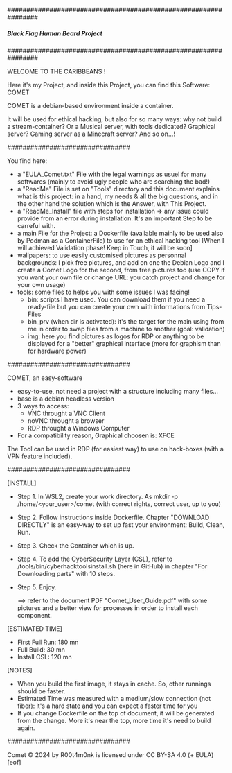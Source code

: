 ################################################################
#####          Black Flag Human Beard Project              #####
################################################################

WELCOME TO THE CARIBBEANS !

Here it's my Project, and inside this Project, you can find this Software: COMET

COMET is a debian-based environment inside a container.

It will be used for ethical hacking, but also for so many ways: why not build a stream-container? Or a Musical server, with tools dedicated? Graphical server? Gaming server as a Minecraft server? And so on...!

################################

You find here:
- a "EULA_Comet.txt" File with the legal warnings as usuel for many softwares (mainly to avoid ugly people who are searching the bad!)
- a "ReadMe" File is set on "Tools" directory and this document explains what is this project: in a hand, my needs & all the big questions, and in the other hand the solution which is the Answer, with This Project.
- a "ReadMe_Install" file with steps for installation => any issue could provide from an error during installation. It's an important Step to be carreful with.
- a main File for the Project: a Dockerfile (available mainly to be used also by Podman as a ContainerFile) to use for an ethical hacking tool [When I will achieved Validation phase! Keep in Touch, it will be soon]
- wallpapers: to use easily customised pictures as personnal backgrounds: I pick free pictures, and add on one the Debian Logo and I create a Comet Logo for the second, from free pictures too (use COPY if you want your own file or change URL: you catch project and change for your own usage)
- tools: some files to helps you with some issues I was facing!
   - bin: scripts I have used. You can download them if you need a ready-file but you can create your own with informations from Tips-Files
   - bin_prv (when dir is activated): it's the target for the main using from me in order to swap files from a machine to another (goal: validation)
   - img: here you find pictures as logos for RDP or anything to be displayed for a "better" graphical interface (more for graphism than for hardware power)

################################

COMET, an easy-software
- easy-to-use, not need a project with a structure including many files...
- base is a debian headless version
- 3 ways to access:
   * VNC throught a VNC Client
   * noVNC throught a browser
   * RDP throught a Windows Computer
- For a compatibility reason, Graphical choosen is: XFCE

The Tool can be used in RDP (for easiest way) to use on hack-boxes (with a VPN feature included).

################################

[INSTALL]

- Step 1. In WSL2, create your work directory. As mkdir -p /home/<your_user>/comet (with correct rights, correct user, up to you)
- Step 2. Follow instructions inside Dockerfile. Chapter "DOWNLOAD DIRECTLY" is an easy-way to set up fast your environment: Build, Clean, Run.
- Step 3. Check the Container which is up.
- Step 4. To add the CyberSecurity Layer (CSL), refer to /tools/bin/cyberhacktoolsinstall.sh (here in GitHub) in chapter "For Downloading parts" with 10 steps.
- Step 5. Enjoy.

  ==> refer to the document PDF "Comet_User_Guide.pdf" with some pictures and a better view for processes in order to install each component.

[ESTIMATED TIME]

- First Full Run: 180 mn
- Full Build: 30 mn
- Install CSL: 120 mn

[NOTES]

- When you build the first image, it stays in cache. So, other runnings should be faster.
- Estimated Time was measured with a medium/slow connection (not fiber): it's a hard state and you can expect a faster time for you
- If you change Dockerfile on the top of document, it will be generated from the change. More it's near the top, more time it's need to build again.

################################

Comet © 2024 by R00t4m0nk is licensed under CC BY-SA 4.0 (+ EULA)
[eof]
